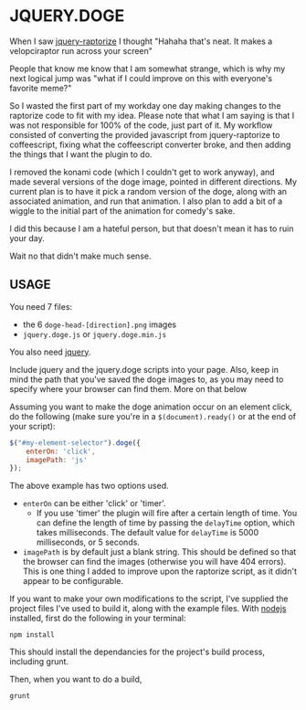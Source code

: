 JQUERY.DOGE
===========
When I saw [jquery-raptorize](http://zurb.com/playground/jquery-raptorize) I thought "Hahaha that's neat.  It makes a velopciraptor run across your screen"

People that know me know that I am somewhat strange, which is why my next logical jump was "what if I could improve on this with everyone's favorite meme?"

So I wasted the first part of my workday one day making changes to the raptorize code to fit with my idea.  Please note that what I am saying is that I was not responsible for 100% of the code, just part of it.  My workflow consisted of converting the provided javascript from jquery-raptorize to coffeescript, fixing what the coffeescript converter broke, and then adding the things that I want the plugin to do.

I removed the konami code (which I couldn't get to work anyway), and made several versions of the doge image, pointed in different directions.  My current plan is to have it pick a random version of the doge, along with an associated animation, and run that animation.  I also plan to add a bit of a wiggle to the initial part of the animation for comedy's sake.

I did this because I am a hateful person, but that doesn't mean it has to ruin your day.

Wait no that didn't make much sense.

USAGE
-----
You need 7 files:

  + the 6 `doge-head-[direction].png` images
  + `jquery.doge.js` or `jquery.doge.min.js`

You also need [jquery](http://jquery.com/download/).

Include jquery and the jquery.doge scripts into your page.  Also, keep in mind the path that you've saved the doge images to, as you may need to specify where your browser can find them.  More on that below

Assuming you want to make the doge animation occur on an element click, do the following (make sure you're in a `$(document).ready()` or at the end of your script):

```js
$("#my-element-selector").doge({
	enterOn: 'click',
	imagePath: 'js'
});
```

The above example has two options used.  
  + `enterOn` can be either 'click' or 'timer'.  
    + If you use 'timer' the plugin will fire after a certain length of time.  You can define the length of time by passing the `delayTime` option, which takes milliseconds.  The default value for `delayTime` is 5000 milliseconds, or 5 seconds.
  + `imagePath` is by default just a blank string.  This should be defined so that the browser can find the images (otherwise you will have 404 errors).  This is one thing I added to improve upon the raptorize script, as it didn't appear to be configurable.

If you want to make your own modifications to the script, I've supplied the project files I've used to build it, along with the example files.  With [nodejs](http://nodejs.org/) installed, first do the following in your terminal:

`npm install`

This should install the dependancies for the project's build process, including grunt.

Then, when you want to do a build, 

`grunt`
